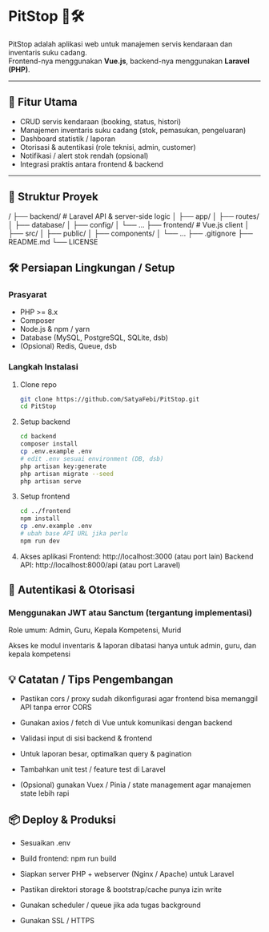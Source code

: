 # PitStop 🚗🛠️

PitStop adalah aplikasi web untuk manajemen servis kendaraan dan inventaris suku cadang.  
Frontend-nya menggunakan **Vue.js**, backend-nya menggunakan **Laravel (PHP)**.

---

## 🎯 Fitur Utama

- CRUD servis kendaraan (booking, status, histori)  
- Manajemen inventaris suku cadang (stok, pemasukan, pengeluaran)  
- Dashboard statistik / laporan  
- Otorisasi & autentikasi (role teknisi, admin, customer)  
- Notifikasi / alert stok rendah (opsional)  
- Integrasi praktis antara frontend & backend  

---

## 📁 Struktur Proyek

/
├── backend/ # Laravel API & server-side logic
│ ├── app/
│ ├── routes/
│ ├── database/
│ ├── config/
│ └── …
├── frontend/ # Vue.js client
│ ├── src/
│ ├── public/
│ ├── components/
│ └── …
├── .gitignore
├── README.md
└── LICENSE

## 🛠️ Persiapan Lingkungan / Setup

### Prasyarat

- PHP >= 8.x  
- Composer  
- Node.js & npm / yarn  
- Database (MySQL, PostgreSQL, SQLite, dsb)  
- (Opsional) Redis, Queue, dsb

### Langkah Instalasi

1. Clone repo  
   ```bash
   git clone https://github.com/SatyaFebi/PitStop.git
   cd PitStop
2. Setup backend
   ```bash
   cd backend  
   composer install  
   cp .env.example .env  
   # edit .env sesuai environment (DB, dsb)  
   php artisan key:generate  
   php artisan migrate --seed  
   php artisan serve  
3. Setup frontend
   ```bash
   cd ../frontend  
   npm install   
   cp .env.example .env  
   # ubah base API URL jika perlu  
   npm run dev
4. Akses aplikasi
   Frontend: http://localhost:3000 (atau port lain)
   Backend API: http://localhost:8000/api (atau port Laravel)

## 🔐 Autentikasi & Otorisasi

### Menggunakan JWT atau Sanctum (tergantung implementasi)

Role umum: Admin, Guru, Kepala Kompetensi, Murid

Akses ke modul inventaris & laporan dibatasi hanya untuk admin, guru, dan kepala kompetensi

## 💡 Catatan / Tips Pengembangan

- Pastikan cors / proxy sudah dikonfigurasi agar frontend bisa memanggil API tanpa error CORS

- Gunakan axios / fetch di Vue untuk komunikasi dengan backend

- Validasi input di sisi backend & frontend

- Untuk laporan besar, optimalkan query & pagination

- Tambahkan unit test / feature test di Laravel

- (Opsional) gunakan Vuex / Pinia / state management agar manajemen state lebih rapi

## 📦 Deploy & Produksi

- Sesuaikan .env

- Build frontend: npm run build

- Siapkan server PHP + webserver (Nginx / Apache) untuk Laravel

- Pastikan direktori storage & bootstrap/cache punya izin write

- Gunakan scheduler / queue jika ada tugas background

- Gunakan SSL / HTTPS
